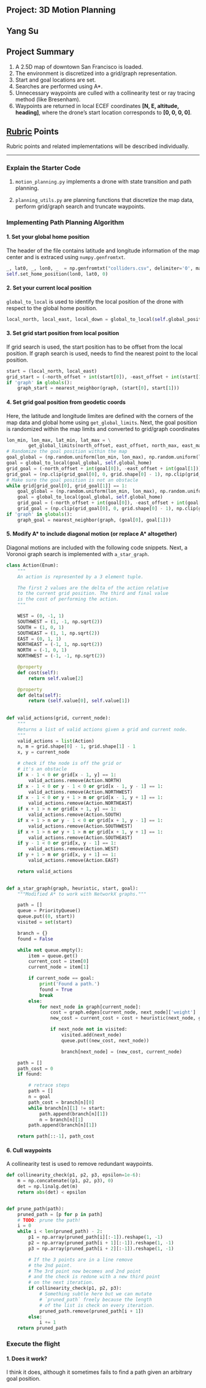 ## Project: 3D Motion Planning
Yang Su
---

## Project Summary
1. A 2.5D map of downtown San Francisco is loaded.
2. The environment is discretized into a grid/graph representation.
3. Start and goal locations are set.
4. Searches are performed using A*.
5. Unnecessary waypoints are culled with a collinearity test or ray tracing method (like Bresenham).
6. Waypoints are returned in local ECEF coordinates **[N, E, altitude, heading]**, where the drone’s start location corresponds to **[0, 0, 0, 0]**.

## [Rubric](https://review.udacity.com/#!/rubrics/1534/view) Points
Rubric points and related implementations will be described individually.

---

### Explain the Starter Code
1. `motion_planning.py` implements a drone with state transition and path planning.

2. `planning_utils.py` are planning functions that discretize the map data, perform grid/graph search and truncate waypoints.

### Implementing Path Planning Algorithm

#### 1. Set your global home position
The header of the file contains latitude and longitude information of the map center and is extraced using `numpy.genfromtxt`.
```python
_, lat0, _, lon0, _  = np.genfromtxt("colliders.csv", delimiter='0', max_rows=1)
self.set_home_position(lon0, lat0, 0)
```

#### 2. Set your current local position
`global_to_local` is used to identify the local position of the drone with respect to the global home position.
```python
local_north, local_east, local_down = global_to_local(self.global_position, self.global_home)
```

#### 3. Set grid start position from local position
If grid search is used, the start position has to be offset from the local position. 
If graph search is used, needs to find the nearest point to the local position.

```python
start = (local_north, local_east)
grid_start = (-north_offset + int(start[0]), -east_offset + int(start[1]))
if 'graph' in globals():
    graph_start = nearest_neighbor(graph, (start[0], start[1]))
```

#### 4. Set grid goal position from geodetic coords
Here, the latitude and longitude limites are defined with the corners of the map data and global home using `get_global_limits`.
Next, the goal position is randomized within the map limits and converted to grid/graph coordinates
```python
lon_min, lon_max, lat_min, lat_max = \
        get_global_limits(north_offset, east_offset, north_max, east_max, self.global_home)
# Randomize the goal position within the map
goal_global = (np.random.uniform(lon_min, lon_max), np.random.uniform(lat_min, lat_max), TARGET_ALTITUDE)
goal = global_to_local(goal_global, self.global_home)
grid_goal = (-north_offset + int(goal[0]), -east_offset + int(goal[1]))
grid_goal = (np.clip(grid_goal[0], 0, grid.shape[0] - 1), np.clip(grid_goal[1], 0, grid.shape[1] - 1))
# Make sure the goal position is not an obstacle
while grid[grid_goal[0], grid_goal[1]] == 1:
    goal_global = (np.random.uniform(lon_min, lon_max), np.random.uniform(lat_min, lat_max), TARGET_ALTITUDE)
    goal = global_to_local(goal_global, self.global_home)
    grid_goal = (-north_offset + int(goal[0]), -east_offset + int(goal[1]))
    grid_goal = (np.clip(grid_goal[0], 0, grid.shape[0] - 1), np.clip(grid_goal[1], 0, grid.shape[1] - 1))
if 'graph' in globals():
    graph_goal = nearest_neighbor(graph, (goal[0], goal[1]))
```

#### 5. Modify A* to include diagonal motion (or replace A* altogether)
Diagonal motions are included with the following code snippets. Next, a Voronoi graph search is implemented with `a_star_graph`.

```python
class Action(Enum):
    """
    An action is represented by a 3 element tuple.

    The first 2 values are the delta of the action relative
    to the current grid position. The third and final value
    is the cost of performing the action.
    """

    WEST = (0, -1, 1)
    SOUTHWEST = (1, -1, np.sqrt(2))
    SOUTH = (1, 0, 1)
    SOUTHEAST = (1, 1, np.sqrt(2))
    EAST = (0, 1, 1)
    NORTHEAST = (-1, 1, np.sqrt(2))
    NORTH = (-1, 0, 1)
    NORTHWEST = (-1, -1, np.sqrt(2))

    @property
    def cost(self):
        return self.value[2]

    @property
    def delta(self):
        return (self.value[0], self.value[1])
        
               
def valid_actions(grid, current_node):
    """
    Returns a list of valid actions given a grid and current node.
    """
    valid_actions = list(Action)
    n, m = grid.shape[0] - 1, grid.shape[1] - 1
    x, y = current_node

    # check if the node is off the grid or
    # it's an obstacle
    if x - 1 < 0 or grid[x - 1, y] == 1:
        valid_actions.remove(Action.NORTH)
    if x - 1 < 0 or y - 1 < 0 or grid[x - 1, y - 1] == 1:
        valid_actions.remove(Action.NORTHWEST)
    if x - 1 < 0 or y + 1 > m or grid[x - 1, y + 1] == 1:
        valid_actions.remove(Action.NORTHEAST)
    if x + 1 > n or grid[x + 1, y] == 1:
        valid_actions.remove(Action.SOUTH)
    if x + 1 > n or y - 1 < 0 or grid[x + 1, y - 1] == 1:
        valid_actions.remove(Action.SOUTHWEST)
    if x + 1 > n or y + 1 > m or grid[x + 1, y + 1] == 1:
        valid_actions.remove(Action.SOUTHEAST)
    if y - 1 < 0 or grid[x, y - 1] == 1:
        valid_actions.remove(Action.WEST)
    if y + 1 > m or grid[x, y + 1] == 1:
        valid_actions.remove(Action.EAST)

    return valid_actions 

       
def a_star_graph(graph, heuristic, start, goal):
    """Modified A* to work with NetworkX graphs."""

    path = []
    queue = PriorityQueue()
    queue.put((0, start))
    visited = set(start)

    branch = {}
    found = False

    while not queue.empty():
        item = queue.get()
        current_cost = item[0]
        current_node = item[1]

        if current_node == goal:
            print('Found a path.')
            found = True
            break
        else:
            for next_node in graph[current_node]:
                cost = graph.edges[current_node, next_node]['weight']
                new_cost = current_cost + cost + heuristic(next_node, goal)

                if next_node not in visited:
                    visited.add(next_node)
                    queue.put((new_cost, next_node))

                    branch[next_node] = (new_cost, current_node)

    path = []
    path_cost = 0
    if found:

        # retrace steps
        path = []
        n = goal
        path_cost = branch[n][0]
        while branch[n][1] != start:
            path.append(branch[n][1])
            n = branch[n][1]
        path.append(branch[n][1])

    return path[::-1], path_cost
```

#### 6. Cull waypoints 
A collinearity test is used to remove redundant waypoints.

```python
def collinearity_check(p1, p2, p3, epsilon=1e-6):
    m = np.concatenate((p1, p2, p3), 0)
    det = np.linalg.det(m)
    return abs(det) < epsilon


def prune_path(path):
    pruned_path = [p for p in path]
    # TODO: prune the path!
    i = 0
    while i < len(pruned_path) - 2:
        p1 = np.array(pruned_path[i][:-1]).reshape(1, -1)
        p2 = np.array(pruned_path[i + 1][:-1]).reshape(1, -1)
        p3 = np.array(pruned_path[i + 2][:-1]).reshape(1, -1)

        # If the 3 points are in a line remove
        # the 2nd point.
        # The 3rd point now becomes and 2nd point
        # and the check is redone with a new third point
        # on the next iteration.
        if collinearity_check(p1, p2, p3):
            # Something subtle here but we can mutate
            # `pruned_path` freely because the length
            # of the list is check on every iteration.
            pruned_path.remove(pruned_path[i + 1])
        else:
            i += 1
    return pruned_path
```



### Execute the flight
#### 1. Does it work?
I think it does, although it sometimes fails to find a path given an arbitrary goal position.



